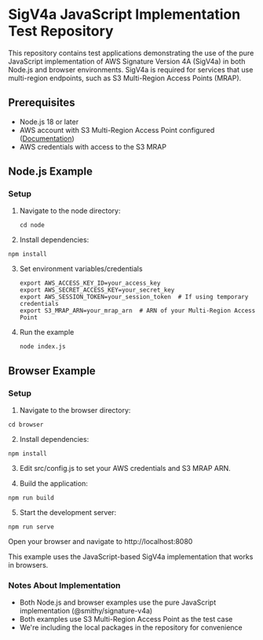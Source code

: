 # SigV4a JavaScript Implementation Test Repository

This repository contains test applications demonstrating the use of the pure JavaScript implementation of AWS Signature Version 4A (SigV4a) in both Node.js and browser environments. SigV4a is required for services that use multi-region endpoints, such as S3 Multi-Region Access Points (MRAP).

## Prerequisites

- Node.js 18 or later
- AWS account with S3 Multi-Region Access Point configured ([Documentation](https://docs.aws.amazon.com/AmazonS3/latest/userguide/MultiRegionAccessPointRequests.html))
- AWS credentials with access to the S3 MRAP

## Node.js Example

### Setup

1. Navigate to the node directory:
   ```console
   cd node
   ```
2. Install dependencies:
  ```console
  npm install
  ```

3. Set environment variables/credentials
   ```console
   export AWS_ACCESS_KEY_ID=your_access_key
   export AWS_SECRET_ACCESS_KEY=your_secret_key
   export AWS_SESSION_TOKEN=your_session_token  # If using temporary credentials
   export S3_MRAP_ARN=your_mrap_arn  # ARN of your Multi-Region Access Point
   ```

4. Run the example
   ```console
   node index.js
   ```

## Browser Example

### Setup

1. Navigate to the browser directory:
```console
cd browser
```

2. Install dependencies:
```console
npm install
```

3. Edit src/config.js to set your AWS credentials and S3 MRAP ARN.

4. Build the application:
```console
npm run build
```

5. Start the development server:
```console
npm run serve
```

Open your browser and navigate to http://localhost:8080

This example uses the JavaScript-based SigV4a implementation that works in browsers.

### Notes About Implementation

- Both Node.js and browser examples use the pure JavaScript implementation (@smithy/signature-v4a)
- Both examples use S3 Multi-Region Access Point as the test case
- We're including the local packages in the repository for convenience